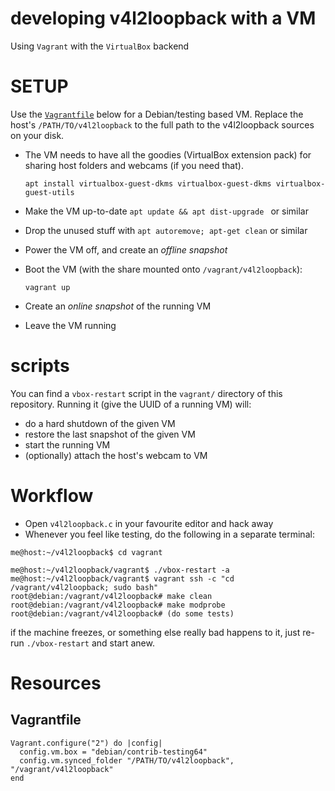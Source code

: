 developing v4l2loopback with a VM
=================================

Using `Vagrant` with the `VirtualBox` backend


# SETUP

Use the [`Vagrantfile`](#Vagrantfile) below for a Debian/testing based VM.
Replace the host's `/PATH/TO/v4l2loopback` to the full path to the v4l2loopback sources on your disk.

- The VM needs to have all the goodies (VirtualBox extension pack) for sharing host folders and webcams (if you need that).

      apt install virtualbox-guest-dkms virtualbox-guest-dkms virtualbox-guest-utils

- Make the VM up-to-date `apt update && apt dist-upgrade ` or similar
- Drop the unused stuff with `apt autoremove; apt-get clean` or similar
- Power the VM off, and create an *offline snapshot*

- Boot the VM (with the share mounted onto `/vagrant/v4l2loopback`):

      vagrant up

- Create an *online snapshot* of the running VM
- Leave the VM running

# scripts

You can find a `vbox-restart` script in the `vagrant/` directory of this repository.
Running it (give the UUID of a running VM) will:
- do a hard shutdown of the given VM
- restore the last snapshot of the given VM
- start the running VM
- (optionally) attach the host's webcam to VM

# Workflow

- Open `v4l2loopback.c` in your favourite editor and hack away
- Whenever you feel like testing, do the following in a separate terminal:

~~~
me@host:~/v4l2loopback$ cd vagrant

me@host:~/v4l2loopback/vagrant$ ./vbox-restart -a
me@host:~/v4l2loopback/vagrant$ vagrant ssh -c "cd /vagrant/v4l2loopback; sudo bash"
root@debian:/vagrant/v4l2loopback# make clean
root@debian:/vagrant/v4l2loopback# make modprobe
root@debian:/vagrant/v4l2loopback# (do some tests)
~~~

if the machine freezes, or something else really bad happens to it, just
re-run `./vbox-restart` and start anew.

# Resources

## Vagrantfile

~~~vagrant
Vagrant.configure("2") do |config|
  config.vm.box = "debian/contrib-testing64"
  config.vm.synced_folder "/PATH/TO/v4l2loopback", "/vagrant/v4l2loopback"
end
~~~
